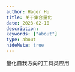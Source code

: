 ```yaml
---
author: Hager Hu
title: 关于集合量化
date: 2023-02-10
description:
keywords: ["about"]
type: about
hideMeta: true
---
```


量化自我方向的工具类应用
